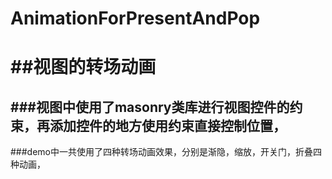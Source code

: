 # AnimationForPresentAndPop
##视图的转场动画
=========
###视图中使用了masonry类库进行视图控件的约束，再添加控件的地方使用约束直接控制位置，
------------
###demo中一共使用了四种转场动画效果，分别是渐隐，缩放，开关门，折叠四种动画，

